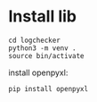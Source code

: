 # Install lib

```
cd logchecker
python3 -m venv .
source bin/activate
```

install openpyxl:

```
pip install openpyxl
```
